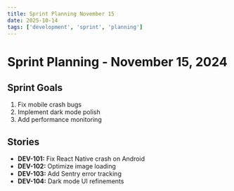 ```yaml
---
title: Sprint Planning November 15
date: 2025-10-14
tags: ['development', 'sprint', 'planning']
---
```


# Sprint Planning - November 15, 2024

## Sprint Goals
1. Fix mobile crash bugs
2. Implement dark mode polish
3. Add performance monitoring

## Stories
- **DEV-101:** Fix React Native crash on Android
- **DEV-102:** Optimize image loading
- **DEV-103:** Add Sentry error tracking
- **DEV-104:** Dark mode UI refinements